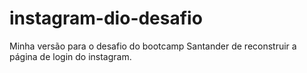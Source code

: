 # instagram-dio-desafio

Minha versão para o desafio do bootcamp Santander de reconstruir a página de login do instagram.
